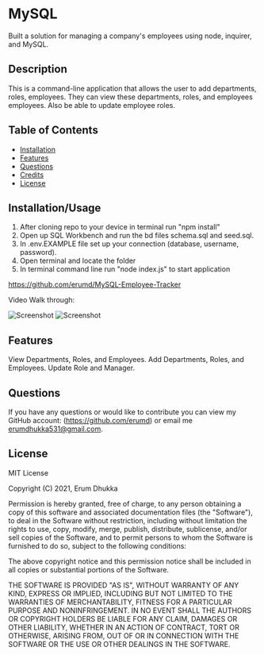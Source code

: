 # MySQL

Built a solution for managing a company's employees using node, inquirer, and MySQL.

## Description

This is a command-line application that allows the user to add departments, roles, employees. They can view these departments, roles, and employees employees. Also be able to update employee roles.

## Table of Contents

- [Installation](#installation/usage)
- [Features](#features)
- [Questions](#questions)
- [Credits](#credits)
- [License](#license)

## Installation/Usage

1. After cloning repo to your device in terminal run "npm install"
2. Open up SQL Workbench and run the bd files schema.sql and seed.sql.
3. In .env.EXAMPLE file set up your connection (database, username, password).
4. Open terminal and locate the folder
5. In terminal command line run "node index.js" to start application

https://github.com/erumd/MySQL-Employee-Tracker

Video Walk through:

![Screenshot](./Assets/note.jpg)
![Screenshot](Assets/addnote.jpg)

## Features

View Departments, Roles, and Employees.
Add Departments, Roles, and Employees.
Update Role and Manager.

## Questions

If you have any questions or would like to contribute you can view my GitHub account:
(https://github.com/erumd)
or email me erumdhukka531@gmail.com.

## License

MIT License

Copyright (C) 2021, Erum Dhukka

Permission is hereby granted, free of charge, to any person obtaining a copy
of this software and associated documentation files (the "Software"), to deal
in the Software without restriction, including without limitation the rights
to use, copy, modify, merge, publish, distribute, sublicense, and/or sell
copies of the Software, and to permit persons to whom the Software is
furnished to do so, subject to the following conditions:

The above copyright notice and this permission notice shall be included in all
copies or substantial portions of the Software.

THE SOFTWARE IS PROVIDED "AS IS", WITHOUT WARRANTY OF ANY KIND, EXPRESS OR
IMPLIED, INCLUDING BUT NOT LIMITED TO THE WARRANTIES OF MERCHANTABILITY,
FITNESS FOR A PARTICULAR PURPOSE AND NONINFRINGEMENT. IN NO EVENT SHALL THE
AUTHORS OR COPYRIGHT HOLDERS BE LIABLE FOR ANY CLAIM, DAMAGES OR OTHER
LIABILITY, WHETHER IN AN ACTION OF CONTRACT, TORT OR OTHERWISE, ARISING FROM,
OUT OF OR IN CONNECTION WITH THE SOFTWARE OR THE USE OR OTHER DEALINGS IN THE
SOFTWARE.
